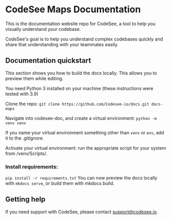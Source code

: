 # CodeSee Maps Documentation
This is the documentation website repo for CodeSee, a tool to help you visually understand your codebase.

CodeSee's goal is to help you understand complex codebases quickly and share that understanding with your teammates easily.

## Documentation quickstart
This section shows you how to build the docs locally. This allows you to preview them while editing.

You need Python 3 installed on your machine (these instructions were tested with 3.9)

Clone the repo:
`git clone https://github.com/Codesee-io/docs.git docs-maps`

Navigate into codesee-doc, and create a virtual environment:
`python -m venv venv`

If you name your virtual environment something other than `venv` or `env`, add it to the .gitignore.

Activate your virtual environment: run the appropriate script for your system from /venv/Scripts/.

### Install requirements:
`pip install -r requirements.txt`
You can now preview the docs locally with `mkdocs serve`, or build them with mkdocs build.

## Getting help
If you need support with CodeSee, please contact support@codesee.io.
